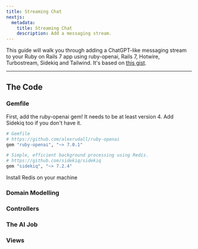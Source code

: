 ```yaml
---
title: Streaming Chat
nextjs:
  metadata:
    title: Streaming Chat
    description: Add a messaging stream.
---
```


This guide will walk you through adding a ChatGPT-like messaging stream to your Ruby on Rails 7 app using ruby-openai, Rails 7, Hotwire, Turbostream, Sidekiq and Tailwind. It's based on [this gist](https://gist.github.com/alexrudall/cb5ee1e109353ef358adb4e66631799d).

---

## The Code

### Gemfile

First, add the ruby-openai gem! It needs to be at least version 4. Add Sidekiq too if you don't have it.

```ruby
# Gemfile
# https://github.com/alexrudall/ruby-openai
gem "ruby-openai", "~> 7.0.1"

# Simple, efficient background processing using Redis.
# https://github.com/sidekiq/sidekiq
gem "sidekiq", "~> 7.2.4"
```

Install Redis on your machine

### Domain Modelling

### Controllers

### The AI Job

### Views
